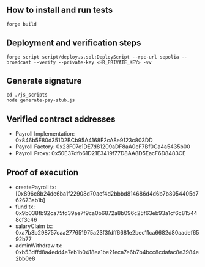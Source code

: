 ## How to install and run tests
```
forge build
```

## Deployment and verification steps
```
forge script script/deploy.s.sol:DeployScript --rpc-url sepolia --broadcast --verify --private-key <HR_PRIVATE_KEY> -vv
```

## Generate signature

```
cd ./js_scripts
node generate-pay-stub.js
```

## Verified contract addresses

- Payroll Implementation: 0x846b5E80d351D2BCb95A4168F2cA8e9123c803DD
- Payroll Factory: 0x23F07e1DE7d81209aDF8aA0eF7Bf0Ca4a5435b00
- Payroll Proxy: 0x50E37dfb61D21E3419f77D8AA8D5EacF6D8483CE

## Proof of execution

- createPayroll tx: [0x896c8b24de6ba1f22908d70aef4d2bbbd814686d4d6b7b8054405d762673ab1b]
- fund tx: 0x9b038fb92ca75fd39ae7f9ca0b6872a8b096c25f63eb93a1cf6c815448cf3c46
- salaryClaim tx: 0xa7b8b298757caa277651975a23f3fdff6681e2bec11ca6682d80aadef6592b77
- adminWithdraw tx: 0xb53dffd8a4edd4e7eb1b0418ea1be21eca7e6b7b4bcc8cdafac8e3984e2bb0e8
